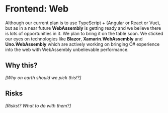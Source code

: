 # Frontend: Web

Although our current plan is to use TypeScript + (Angular or React or Vue), but as in a near future **WebAssembly** is getting ready and we believe there is lots of opportunities in it. We plan to bring it on the table soon. We sticked our eyes on technologies like **Blazor**, **Xamarin.WebAssembly** and **Uno.WebAssembly** which are actively working on bringing C# experience into the web with WebAssembly unbelievable performance.

## Why this?
_[Why on earth should we pick this!?]_

## Risks
_[Risks!? What to do with them?]_
